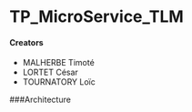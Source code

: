 # TP_MicroService_TLM

#### Creators

* MALHERBE Timoté
* LORTET César
* TOURNATORY Loïc
                
###Architecture
